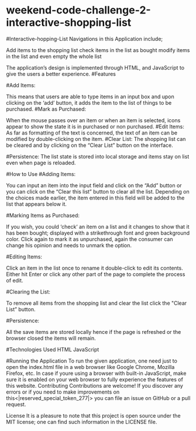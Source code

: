 # weekend-code-challenge-2-interactive-shopping-list
#Interactive-hopping-List
Navigations in this Application include; 

Add items to the shopping list 
check items in the list as bought
modify items in the list and even empty the whole list

The application’s design is implemented through HTML,  and JavaScript to give the users a better experience.
#Features

#Add Items: 

This means that users are able to type items in an input box and upon clicking on the ‘add’ button, it adds the item to the list of things to be purchased.
#Mark as Purchased:

When the mouse passes over an item or when an item is selected, icons appear to show the state it is in purchased or non purchased.
#Edit Items:
As far as formatting of the text is concerned, the text of an item can be modified by double-clicking on the item.
#Clear List:
The shopping list can be cleared and by clicking on the “Clear List” button on the interface.

#Persistence: 
The list state is stored into local storage and items stay on list even when page is reloaded.


#How to Use
#Adding Items:

You can input an item into the input field and click on the “Add” button or you can click on the “Clear this list” button to clear all the list.
Depending on the choices made earlier, the item entered in this field will be added to the list that appears below it.

#Marking Items as Purchased:

If you wish, you could ‘check‘ an item on a list and it changes to show that it has been bought; displayed with a strikethrough font and green background color.
Click again to mark it as unpurchased, again the consumer can change his opinion and needs to unmark the option.

#Editing Items:

Click an item in the list once to rename it double-click to edit its contents.
Either hit Enter or click any other part of the page to complete the process of edit.

#Clearing the List:

To remove all items from the shopping list and clear the list click the "Clear List” button.

#Persistence:

All the save items are stored locally hence if the page is refreshed or the browser closed the items will remain.

#Technologies Used
HTML
JavaScript


#Running the Application
To run the given application, one need just to open the index.html file in a web browser like Google Chrome, Mozilla Firefox, etc.
In case if youre using a browser with built-in JavaScript, make sure it is enabled on your web browser to fully experience the features of this website.
Contributing
Contributions are welcome! If you discover any errors or if you need to make improvements on this<|reserved_special_token_277|> you can file an issue on GitHub or a pull request.

License
It is a pleasure to note that this project is open source under the MIT license; one can find such information in the LICENSE file.

